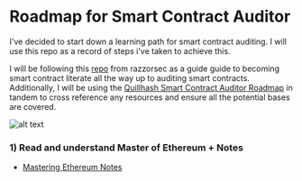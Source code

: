# Roadmap for Smart Contract Auditor

I've decided to start down a learning path for smart contract auditing. I will use this repo as a record of steps i've taken to achieve this.  

I will be following this [repo](https://github.com/razzorsec/AuditorsRoadmap) from razzorsec as a guide guide to becoming smart contract literate all the way up to auditing smart contracts. Additionally, I will be using the [Quillhash Smart Contract Auditor Roadmap](https://github.com/Quillhash/QuillAudit_Auditor_Roadmap) in tandem to cross reference any resources and ensure all the potential bases are covered. 

![alt text](https://github.com/Kanwrath/Web3-Ethereum-Smart_Contracts-Blockchains/blob/main/Roadmap/img/smartcontractauditorroadmap.jpeg)

### 1) Read and understand Master of Ethereum + Notes 
* [Mastering Ethereum Notes](https://github.com/Kanwrath/Web3-Ethereum-Smart_Contracts-Blockchains/tree/main/Roadmap/Smart_Contract_Auditor/MasteringEthereumNotes)
